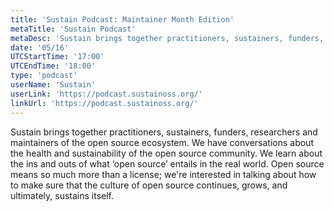 ```yaml
---
title: 'Sustain Podcast: Maintainer Month Edition'
metaTitle: 'Sustain Podcast'
metaDesc: 'Sustain brings together practitioners, sustainers, funders, researchers and maintainers of the open source ecosystem. We have conversations about the health and sustainability of the open source community. We learn about the ins and outs of what "open source" entails in the real world. Open source means so much more than a license; we are interested in talking about how to make sure that the culture of open source continues, grows, and ultimately, sustains itself.'
date: '05/16'
UTCStartTime: '17:00'
UTCEndTime: '18:00'
type: 'podcast'
userName: 'Sustain'
userLink: 'https://podcast.sustainoss.org/'
linkUrl: 'https://podcast.sustainoss.org/'
---
```


Sustain brings together practitioners, sustainers, funders, researchers and maintainers of the open source ecosystem. We have conversations about the health and sustainability of the open source community. We learn about the ins and outs of what ‘open source’ entails in the real world. Open source means so much more than a license; we're interested in talking about how to make sure that the culture of open source continues, grows, and ultimately, sustains itself. 
